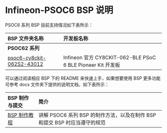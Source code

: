 # Infineon-PSOC6 BSP 说明

PSOC6 系列 BSP 目前支持情况如下表所示：

| **BSP 文件夹名称**                                     | **开发板名称**                                              |
| :----------------------------------------------------- | :---------------------------------------------------------- |
| **PSOC62 系列**                                        |                                                             |
| [psoc6-cy8ckit-062S2-43012](psoc6-cy8ckit-062S2-43012) | Infineon 官方 CY8CKIT-062-BLE PSoC 6 BLE Pioneer Kit 开发板 |

可以通过阅读相应 BSP 下的 README 来快速上手，如果想要使用 BSP 更多功能可参考 docs 文件夹下提供的说明文档，如下表所示：

| **BSP 制作与提交**                           | **简介**                                                     |
| :------------------------------------------- | :----------------------------------------------------------- |
| [BSP 制作教程](docs/PSOC6系列BSP制作教程.md) | 讲解 PSOC6 系列 BSP 的制作方法，以及在制作 BSP 和提交 BSP 时应当遵守的规范 |